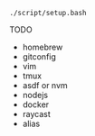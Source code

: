 
```
./script/setup.bash
```

TODO

- homebrew
- gitconfig
- vim
- tmux
- asdf or nvm
- nodejs
- docker
- raycast
- alias
